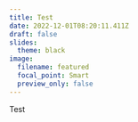 ```yaml
---
title: Test
date: 2022-12-01T08:20:11.411Z
draft: false
slides:
  theme: black
image:
  filename: featured
  focal_point: Smart
  preview_only: false
---
```

Test